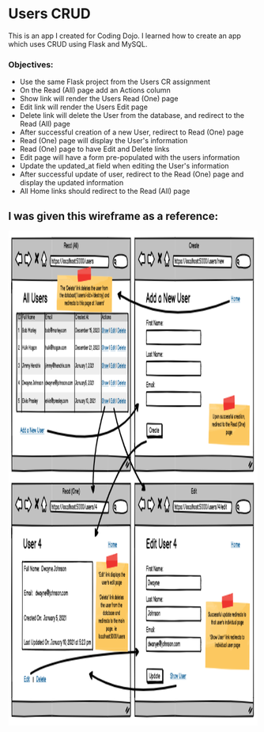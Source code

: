 # Users CRUD
This is an app I created for Coding Dojo. I learned how to create an app which uses CRUD using Flask and MySQL.
### Objectives:
* Use the same Flask project from the Users CR assignment
* On the Read (All) page add an Actions column
* Show link will render the Users Read (One) page
* Edit link will render the Users Edit page
* Delete link will delete the User from the database, and redirect to the Read (All) page
* After successful creation of a new User, redirect to Read (One) page
* Read (One) page will display the User's information
* Read (One) page to have Edit and Delete links
* Edit page will have a form pre-populated with the users information
* Update the updated_at field when editing the User's information
* After successful update of user, redirect to the Read (One) page and display the updated information
* All Home links should redirect to the Read (All) page

## I was given this wireframe as a reference:
<img src='flask_app/static/img/ref.png' height='1000'>